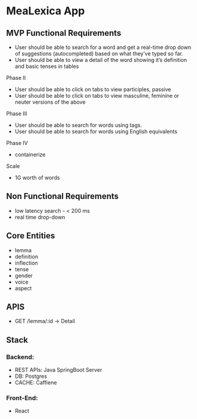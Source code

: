 # MeaLexica App

## MVP Functional Requirements
- User should be able to search for a word and get a real-time drop down of suggestions (autocompleted) based on what they’ve typed so far.
- User should be able to view a detail of the word showing it’s definition and basic tenses in tables

Phase II
- User should be able to click on tabs to view participles, passive
- User should be able to click on tabs to view masculine, feminine or neuter versions of the above

Phase III
- User should be able to search for words using tags.
- User should be able to search for words using English equivalents

Phase IV
- containerize

Scale 
- 1G worth of words

## Non Functional Requirements
- low latency search - < 200 ms
- real time drop-down 


## Core Entities
- lemma
- definition
- inflection
- tense
- gender
- voice
- aspect

## APIS
- GET /lemma/:id -> Detail


## Stack
### Backend:
- REST APIs: Java SpringBoot Server
- DB: Postgres
- CACHE: Caffiene

### Front-End:
- React